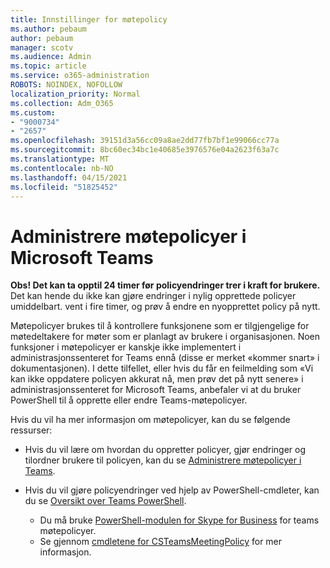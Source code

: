 ```yaml
---
title: Innstillinger for møtepolicy
ms.author: pebaum
author: pebaum
manager: scotv
ms.audience: Admin
ms.topic: article
ms.service: o365-administration
ROBOTS: NOINDEX, NOFOLLOW
localization_priority: Normal
ms.collection: Adm_O365
ms.custom:
- "9000734"
- "2657"
ms.openlocfilehash: 39151d3a56cc09a8ae2dd77fb7bf1e99066cc77a
ms.sourcegitcommit: 8bc60ec34bc1e40685e3976576e04a2623f63a7c
ms.translationtype: MT
ms.contentlocale: nb-NO
ms.lasthandoff: 04/15/2021
ms.locfileid: "51825452"
---
```

# <a name="manage-meeting-policies-in-microsoft-teams"></a>Administrere møtepolicyer i Microsoft Teams

**Obs! Det kan ta opptil 24 timer før policyendringer trer i kraft for brukere.** Det kan hende du ikke kan gjøre endringer i nylig opprettede policyer umiddelbart. vent i fire timer, og prøv å endre en nyopprettet policy på nytt.

Møtepolicyer brukes til å kontrollere funksjonene som er tilgjengelige for møtedeltakere for møter som er planlagt av brukere i organisasjonen. Noen funksjoner i møtepolicyer er kanskje ikke implementert i administrasjonssenteret for Teams ennå (disse er merket «kommer snart» i dokumentasjonen). I dette tilfellet, eller hvis du får en feilmelding som «Vi kan ikke oppdatere policyen akkurat nå, men prøv det på nytt senere» i administrasjonssenteret for Microsoft Teams, anbefaler vi at du bruker PowerShell til å opprette eller endre Teams-møtepolicyer. 

Hvis du vil ha mer informasjon om møtepolicyer, kan du se følgende ressurser:

- Hvis du vil lære om hvordan du oppretter policyer, gjør endringer og tilordner brukere til policyen, kan du se [Administrere møtepolicyer i Teams](https://docs.microsoft.com/microsoftteams/meeting-policies-in-teams).

- Hvis du vil gjøre policyendringer ved hjelp av PowerShell-cmdleter, kan du se [Oversikt over Teams PowerShell](https://docs.microsoft.com/microsoftteams/teams-powershell-overview). 
    - Du må bruke [PowerShell-modulen for Skype for Business](https://docs.microsoft.com/skypeforbusiness/set-up-your-computer-for-windows-powershell/download-and-install-the-skype-for-business-online-connector) for teams møtepolicyer. 
    - Se gjennom [cmdletene for CSTeamsMeetingPolicy](https://docs.microsoft.com/search/?search=CsTeamsMeetingPolicy&view=skype-ps) for mer informasjon.

